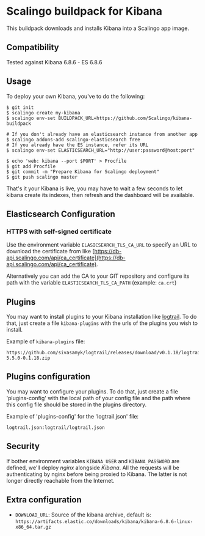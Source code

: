 # Scalingo buildpack for Kibana

This buildpack downloads and installs Kibana into a Scalingo app image.

## Compatibility

Tested against Kibana 6.8.6 - ES 6.8.6

## Usage

To deploy your own Kibana, you've to do the following:

```console
$ git init
$ scalingo create my-kibana
$ scalingo env-set BUILDPACK_URL=https://github.com/Scalingo/kibana-buildpack

# If you don't already have an elasticsearch instance from another app
$ scalingo addons-add scalingo-elasticsearch free
# If you already have the ES instance, refer its URL
$ scalingo env-set ELASTICSEARCH_URL="http://user:password@host:port"

$ echo 'web: kibana --port $PORT' > Procfile
$ git add Procfile
$ git commit -m "Prepare Kibana for Scalingo deployment"
$ git push scalingo master
```

That's it your Kibana is live, you may have to wait a few seconds to let kibana
create its indexes, then refresh and the dashboard will be available.

## Elasticsearch Configuration

### HTTPS with self-signed certificate

Use the environment variable `ELASICSEARCH_TLS_CA_URL` to specify an URL to
download the certificate from like
[https://db-api.scalingo.com/api/ca_certificate](https://db-api.scalingo.com/api/ca_certificate).

Alternatively you can add the CA to your GIT repository and configure its path
with the variable `ELASTICSEARCH_TLS_CA_PATH` (example: `ca.crt`)

## Plugins

You may want to install plugins to your Kibana installation like
[logtrail](https://github.com/sivasamyk/logtrail). To do
that, just create a file `kibana-plugins` with the urls of the plugins you
wish to install.

Example of `kibana-plugins` file:

```
https://github.com/sivasamyk/logtrail/releases/download/v0.1.18/logtrail-5.5.0-0.1.18.zip
```

## Plugins configuration

You may want to configure your plugins. To do that, just create a file 'plugins-config' with the local path of your config file and the path where this config file should be stored in the plugins directory.

Example of 'plugins-config' for the 'logtrail.json' file:

```
logtrail.json:logtrail/logtrail.json
```

## Security

If bother environment variables `KIBANA_USER` and `KIBANA_PASSWORD` are
defined, we'll deploy *nginx* alongside *Kibana*. All the requests will be
authenticating by nginx before being proxied to Kibana. The latter is not
longer directly reachable from the Internet.

## Extra configuration

* `DOWNLOAD_URL`: Source of the kibana archive, default is: `https://artifacts.elastic.co/downloads/kibana/kibana-6.8.6-linux-x86_64.tar.gz`
